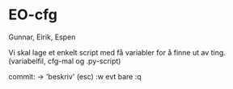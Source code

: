 # EO-cfg
Gunnar, Eirik, Espen

Vi skal lage et enkelt script med få variabler for å finne ut av ting. (variabelfil, cfg-mal og .py-script)

commit: -> 'beskriv' (esc) :w evt bare :q 

